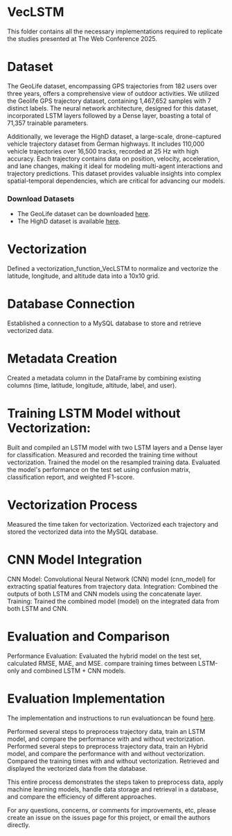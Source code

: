 # VecLSTM
This folder contains all the necessary implementations required to replicate the studies presented at The Web Conference 2025.
# Dataset
The GeoLife dataset, encompassing GPS trajectories from 182 users over three years, offers a comprehensive view of outdoor activities. We utilized the Geolife GPS trajectory dataset, containing 1,467,652 samples with 7 distinct labels. The neural network architecture, designed for this dataset, incorporated LSTM layers followed by a Dense layer, boasting a total of 71,357 trainable parameters.

Additionally, we leverage the HighD dataset, a large-scale, drone-captured vehicle trajectory dataset from German highways. It includes 110,000 vehicle trajectories over 16,500 tracks, recorded at 25 Hz with high accuracy. Each trajectory contains data on position, velocity, acceleration, and lane changes, making it ideal for modeling multi-agent interactions and trajectory predictions. This dataset provides valuable insights into complex spatial-temporal dependencies, which are critical for advancing our models.


<h3>Download Datasets</h3>
    <ul>
        <li>The GeoLife dataset can be downloaded <a href="https://www.microsoft.com/en-us/download/details.aspx?id=52367" target="_blank">here</a>.</li>
        <li>The HighD dataset is available <a href="https://levelxdata.com/highd-dataset/" target="_blank">here</a>.</li>
    </ul>
    
# Vectorization
Defined a vectorization_function_VecLSTM to normalize and vectorize the latitude, longitude, and altitude data into a 10x10 grid.

# Database Connection
Established a connection to a MySQL database to store and retrieve vectorized data.

# Metadata Creation
Created a metadata column in the DataFrame by combining existing columns (time, latitude, longitude, altitude, label, and user).

# Training LSTM Model without Vectorization:

Built and compiled an LSTM model with two LSTM layers and a Dense layer for classification.
Measured and recorded the training time without vectorization.
Trained the model on the resampled training data.
Evaluated the model's performance on the test set using confusion matrix, classification report, and weighted F1-score.

# Vectorization Process
Measured the time taken for vectorization.
Vectorized each trajectory and stored the vectorized data into the MySQL database.

# CNN Model Integration
CNN Model: Convolutional Neural Network (CNN) model (cnn_model) for extracting spatial features from trajectory data.
Integration: Combined the outputs of both LSTM and CNN models using the concatenate layer.
Training: Trained the combined model (model) on the integrated data from both LSTM and CNN.

# Evaluation and Comparison
Performance Evaluation: Evaluated the hybrid model on the test set, calculated RMSE, MAE, and MSE.
compare training times between LSTM-only and combined LSTM + CNN models.

# Evaluation Implementation
The implementation and instructions to run evaluationcan be found <a href="https://anonymous.4open.science/r/VecLSTM-C91B">here</a>.

 Performed several steps to preprocess trajectory data, train an LSTM model, and compare the performance with and without vectorization.
 Performed several steps to preprocess trajectory data, train an Hybrid model, and compare the performance with and without vectorization.
 Compared the training times with and without vectorization.
 Retrieved and displayed the vectorized data from the database.

 This entire process demonstrates the steps taken to preprocess data, apply machine learning models, handle data storage and retrieval in a database, and compare the efficiency of different approaches.

For any questions, concerns, or comments for improvements, etc, please create an issue on the issues page for this project, or email the authors directly.
